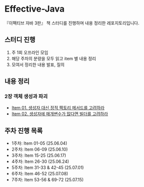 # Effective-Java
『이펙티브 자바 3판』 책 스터디를 진행하며 내용 정리한 레포지토리입니다.


## 스터디 진행
1. 주 1회 오프라인 모임 
2. 해당 주차의 분량을 모두 읽고 item 별 내용 정리
3. 모여서 정리한 내용 발표, 질의


## 내용 정리
### 2장 객체 생성과 파괴
- [Item 01. 생성자 대신 정적 팩토리 메서드를 고려하라](/chapter02/item-01.md)
- [Item 02. 생성자에 매개변수가 많다면 빌더를 고려하라](/chapter02/item-02.md)



## 주차 진행 목록
- 1주차: Item 01-05 (25.06.04)
- 2주차: Item 06-09 (25.06.10)
- 3주차: Item 15-25 (25.06.17)
- 4주차: Item 26-30 (25.06.24)
- 5주차: Item 31-33 & 42-45 (25.07.01)
- 6주차: Item 46-52 (25.07.08)
- 7주차: Item 53-56 & 69-72 (25.07.15)